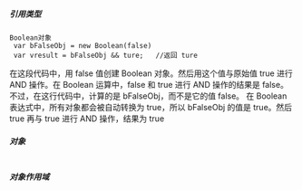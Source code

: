 ##### 引用类型
```
Boolean对象
 var bFalseObj = new Boolean(false)
 var vresult = bFalseObj && ture;   //返回 ture
```
在这段代码中，用 false 值创建 Boolean 对象。然后用这个值与原始值 true 进行 AND 操作。在 Boolean 运算中，false 和 true 进行 AND 操作的结果是 false。不过，在这行代码中，计算的是 bFalseObj，而不是它的值 false。
在 Boolean 表达式中，所有对象都会被自动转换为 true，所以 bFalseObj 的值是 true。然后 true 再与 true 进行 AND 操作，结果为 true
##### 对象
```
```
##### 对象作用域
```
```
